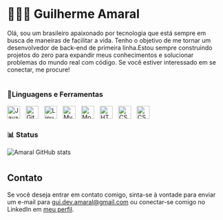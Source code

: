 # 👨🏽‍💻 Guilherme Amaral

Olá, sou um brasileiro apaixonado por tecnologia que está sempre em busca de maneiras de facilitar a vida. Tenho o objetivo de me tornar um desenvolvedor de back-end de primeira linha.Estou sempre construindo projetos do zero para expandir meus conhecimentos e solucionar problemas do mundo real com código. Se você estiver interessado em se conectar, me procure!
#

### 🧰Linguagens e Ferramentas

<img align="left" alt="Java" width="30px" style="padding-right:10px;" src="https://cdn.jsdelivr.net/gh/devicons/devicon/icons/java/java-original.svg"/>
<img align="left" alt="Git" width="30px" style="padding-right:10px;" src="https://cdn.jsdelivr.net/gh/devicons/devicon/icons/git/git-original.svg" />
<img align="left" alt="Linux" width="30px" style="padding-right:10px;" src="https://cdn.jsdelivr.net/gh/devicons/devicon/icons/linux/linux-original.svg" />
<img align="left" alt="Mysql" width="30px" style="padding-right:10px;" src="https://cdn.jsdelivr.net/gh/devicons/devicon/icons/mysql/mysql-original-wordmark.svg" />
<img align="left" alt="MongoDB" width="30px" style="padding-right:10px;" src="https://cdn.jsdelivr.net/gh/devicons/devicon/icons/mongodb/mongodb-original-wordmark.svg" />
<img align="left" alt="HTML" width="30px" style="padding-right:10px;" src="https://cdn.jsdelivr.net/gh/devicons/devicon/icons/html5/html5-plain.svg" />
<img align="left" alt="CSS" width="30px" style="padding-right:10px;" src="https://cdn.jsdelivr.net/gh/devicons/devicon/icons/css3/css3-plain.svg" />
<img align="left" alt="CSS" width="30px" style="padding-right:10px;" src="https://cdn.jsdelivr.net/gh/devicons/devicon/icons/spring/spring-original-wordmark.svg"/>

<br />

#

### 📊 Status

![Amaral GitHub stats](https://github-readme-stats.vercel.app/api?username=guiDevAmaral&show_icons=true&theme=dark)

<!-- ![GitHub Streak](https://streak-stats.demolab.com?user=guiDevAmaral&theme=dark&border_radius=4.5) -->

#


<h2>Contato</h2><p>Se você deseja entrar em contato comigo, sinta-se à vontade para enviar um e-mail para <a href="mailto:meu-endereco-de-email@gmail.com" target="_new">gui.dev.amaral@gmail.com</a> ou conectar-se comigo no LinkedIn em <a href="https://www.linkedin.com/in/guilherme-amaral-615429234/" target="_new">meu perfil</a>.</p>

